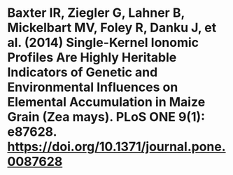 # Baxter IR, Ziegler G, Lahner B, Mickelbart MV, Foley R, Danku J, et al. (2014) Single-Kernel Ionomic Profiles Are Highly Heritable Indicators of Genetic and Environmental Influences on Elemental Accumulation in Maize Grain (Zea mays). PLoS ONE 9(1): e87628. https://doi.org/10.1371/journal.pone.0087628

